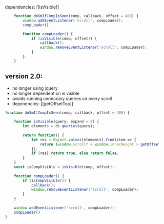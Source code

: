 dependencies: [[isVisible]]
```js
    function doSmIfCompIsSeen(comp, callback, offset = 400) {
        window.addEventListener('scroll', compLoader);
        compLoader()

        function compLoader() {
            if (isVisible(comp, offset)) {
                callback();
                window.removeEventListener('scroll', compLoader);
            }
        }
    }
```

## version 2.0:
- no longer using jquery
- no longer dependent on is visible
- avoids running unneccary queries on overy scroll
- depenencies: [[getOffsetTop]] 
```js
function doSmIfCompIsSeen(comp, callback, offset = 400) {
  
	function isVisible(query, expand = 0) {
		let elements = dc.queries(query);
		  
		return function() {
			let res = Object.values(elements).find(item => {
				return (window.scrollY + window.innerHeight > getOffsetTop(item) - expand && window.scrollY < getOffsetTop(item) + item.clientHeight + expand)
			});
			if (res) return true; else return false;
		}
	}
	const isCompVisible = isVisible(comp, offset);
	
	function compLoader() {
		if (isCompVisible()) {
			callback();
			window.removeEventListener('scroll', compLoader);
		}
	}
	  
	window.addEventListener('scroll', compLoader);
	compLoader()
}
```